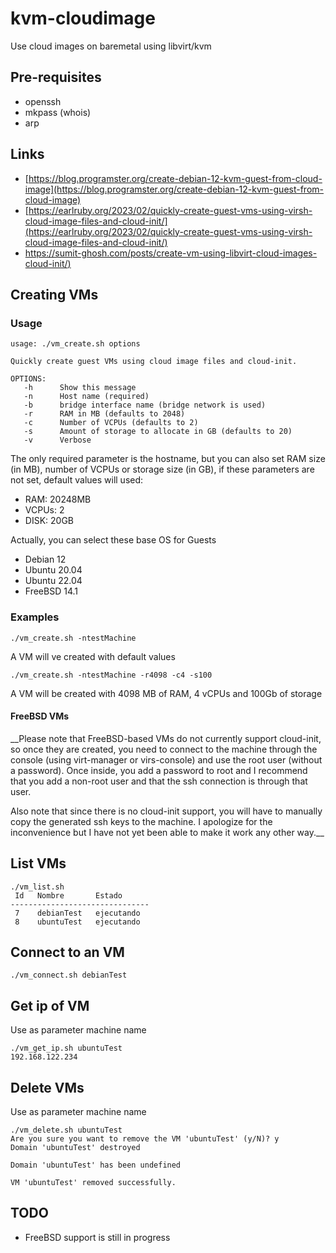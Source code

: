 # kvm-cloudimage
Use cloud images on baremetal using libvirt/kvm

## Pre-requisites
- openssh
- mkpass (whois)
- arp
## Links
- [https://blog.programster.org/create-debian-12-kvm-guest-from-cloud-image](https://blog.programster.org/create-debian-12-kvm-guest-from-cloud-image)
- [https://earlruby.org/2023/02/quickly-create-guest-vms-using-virsh-cloud-image-files-and-cloud-init/](https://earlruby.org/2023/02/quickly-create-guest-vms-using-virsh-cloud-image-files-and-cloud-init/)
- [https://sumit-ghosh.com/posts/create-vm-using-libvirt-cloud-images-cloud-init/)](https://sumit-ghosh.com/posts/create-vm-using-libvirt-cloud-images-cloud-init/)

## Creating VMs
### Usage
```shell
usage: ./vm_create.sh options

Quickly create guest VMs using cloud image files and cloud-init.

OPTIONS:
   -h      Show this message
   -n      Host name (required)
   -b      bridge interface name (bridge network is used)
   -r      RAM in MB (defaults to 2048)
   -c      Number of VCPUs (defaults to 2)
   -s      Amount of storage to allocate in GB (defaults to 20)
   -v      Verbose
```

The only required parameter is the hostname, but you can also set RAM size (in MB), number of VCPUs or storage size (in GB), if these parameters are not set, default values will used:
- RAM: 20248MB
- VCPUs: 2
- DISK: 20GB

Actually, you can select these base OS for Guests
- Debian 12
- Ubuntu 20.04
- Ubuntu 22.04
- FreeBSD 14.1 

### Examples 
```shell
./vm_create.sh -ntestMachine
```
A VM will ve created with default values

```shell
./vm_create.sh -ntestMachine -r4098 -c4 -s100
```
A VM will be created with 4098 MB of RAM, 4 vCPUs and 100Gb of storage

#### FreeBSD VMs

__Please note that FreeBSD-based VMs do not currently support cloud-init, so once they are created, you need to connect to the machine through the console (using virt-manager or virs-console) and use the root user (without a password). Once inside, you add a password to root and I recommend that you add a non-root user and that the ssh connection is through that user.

Also note that since there is no cloud-init support, you will have to manually copy the generated ssh keys to the machine. I apologize for the inconvenience but I have not yet been able to make it work any other way.__

## List VMs
```shell
./vm_list.sh 
 Id   Nombre       Estado
-------------------------------
 7    debianTest   ejecutando
 8    ubuntuTest   ejecutando
```
## Connect to an VM
```shell
./vm_connect.sh debianTest
```

## Get ip of VM

Use as parameter machine name
```shell
./vm_get_ip.sh ubuntuTest
192.168.122.234
```

## Delete VMs

Use as parameter machine name
```shell
./vm_delete.sh ubuntuTest
Are you sure you want to remove the VM 'ubuntuTest' (y/N)? y
Domain 'ubuntuTest' destroyed

Domain 'ubuntuTest' has been undefined

VM 'ubuntuTest' removed successfully.
```
## TODO

- FreeBSD support is still in progress
